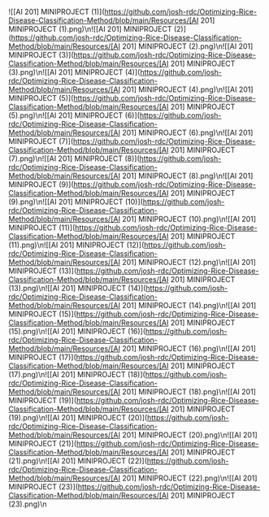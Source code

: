 ![[AI 201] MINIPROJECT (1)](https://github.com/josh-rdc/Optimizing-Rice-Disease-Classification-Method/blob/main/Resources/[AI 201] MINIPROJECT (1).png)\n![[AI 201] MINIPROJECT (2)](https://github.com/josh-rdc/Optimizing-Rice-Disease-Classification-Method/blob/main/Resources/[AI 201] MINIPROJECT (2).png)\n![[AI 201] MINIPROJECT (3)](https://github.com/josh-rdc/Optimizing-Rice-Disease-Classification-Method/blob/main/Resources/[AI 201] MINIPROJECT (3).png)\n![[AI 201] MINIPROJECT (4)](https://github.com/josh-rdc/Optimizing-Rice-Disease-Classification-Method/blob/main/Resources/[AI 201] MINIPROJECT (4).png)\n![[AI 201] MINIPROJECT (5)](https://github.com/josh-rdc/Optimizing-Rice-Disease-Classification-Method/blob/main/Resources/[AI 201] MINIPROJECT (5).png)\n![[AI 201] MINIPROJECT (6)](https://github.com/josh-rdc/Optimizing-Rice-Disease-Classification-Method/blob/main/Resources/[AI 201] MINIPROJECT (6).png)\n![[AI 201] MINIPROJECT (7)](https://github.com/josh-rdc/Optimizing-Rice-Disease-Classification-Method/blob/main/Resources/[AI 201] MINIPROJECT (7).png)\n![[AI 201] MINIPROJECT (8)](https://github.com/josh-rdc/Optimizing-Rice-Disease-Classification-Method/blob/main/Resources/[AI 201] MINIPROJECT (8).png)\n![[AI 201] MINIPROJECT (9)](https://github.com/josh-rdc/Optimizing-Rice-Disease-Classification-Method/blob/main/Resources/[AI 201] MINIPROJECT (9).png)\n![[AI 201] MINIPROJECT (10)](https://github.com/josh-rdc/Optimizing-Rice-Disease-Classification-Method/blob/main/Resources/[AI 201] MINIPROJECT (10).png)\n![[AI 201] MINIPROJECT (11)](https://github.com/josh-rdc/Optimizing-Rice-Disease-Classification-Method/blob/main/Resources/[AI 201] MINIPROJECT (11).png)\n![[AI 201] MINIPROJECT (12)](https://github.com/josh-rdc/Optimizing-Rice-Disease-Classification-Method/blob/main/Resources/[AI 201] MINIPROJECT (12).png)\n![[AI 201] MINIPROJECT (13)](https://github.com/josh-rdc/Optimizing-Rice-Disease-Classification-Method/blob/main/Resources/[AI 201] MINIPROJECT (13).png)\n![[AI 201] MINIPROJECT (14)](https://github.com/josh-rdc/Optimizing-Rice-Disease-Classification-Method/blob/main/Resources/[AI 201] MINIPROJECT (14).png)\n![[AI 201] MINIPROJECT (15)](https://github.com/josh-rdc/Optimizing-Rice-Disease-Classification-Method/blob/main/Resources/[AI 201] MINIPROJECT (15).png)\n![[AI 201] MINIPROJECT (16)](https://github.com/josh-rdc/Optimizing-Rice-Disease-Classification-Method/blob/main/Resources/[AI 201] MINIPROJECT (16).png)\n![[AI 201] MINIPROJECT (17)](https://github.com/josh-rdc/Optimizing-Rice-Disease-Classification-Method/blob/main/Resources/[AI 201] MINIPROJECT (17).png)\n![[AI 201] MINIPROJECT (18)](https://github.com/josh-rdc/Optimizing-Rice-Disease-Classification-Method/blob/main/Resources/[AI 201] MINIPROJECT (18).png)\n![[AI 201] MINIPROJECT (19)](https://github.com/josh-rdc/Optimizing-Rice-Disease-Classification-Method/blob/main/Resources/[AI 201] MINIPROJECT (19).png)\n![[AI 201] MINIPROJECT (20)](https://github.com/josh-rdc/Optimizing-Rice-Disease-Classification-Method/blob/main/Resources/[AI 201] MINIPROJECT (20).png)\n![[AI 201] MINIPROJECT (21)](https://github.com/josh-rdc/Optimizing-Rice-Disease-Classification-Method/blob/main/Resources/[AI 201] MINIPROJECT (21).png)\n![[AI 201] MINIPROJECT (22)](https://github.com/josh-rdc/Optimizing-Rice-Disease-Classification-Method/blob/main/Resources/[AI 201] MINIPROJECT (22).png)\n![[AI 201] MINIPROJECT (23)](https://github.com/josh-rdc/Optimizing-Rice-Disease-Classification-Method/blob/main/Resources/[AI 201] MINIPROJECT (23).png)\n